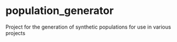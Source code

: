 # population_generator
Project for the generation of synthetic populations for use in various projects
